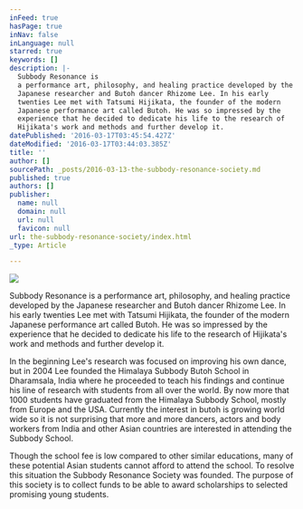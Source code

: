 ```yaml
---
inFeed: true
hasPage: true
inNav: false
inLanguage: null
starred: true
keywords: []
description: |-
  Subbody Resonance is
  a performance art, philosophy, and healing practice developed by the
  Japanese researcher and Butoh dancer Rhizome Lee. In his early
  twenties Lee met with Tatsumi Hijikata, the founder of the modern
  Japanese performance art called Butoh. He was so impressed by the
  experience that he decided to dedicate his life to the research of
  Hijikata's work and methods and further develop it.
datePublished: '2016-03-17T03:45:54.427Z'
dateModified: '2016-03-17T03:44:03.385Z'
title: ''
author: []
sourcePath: _posts/2016-03-13-the-subbody-resonance-society.md
published: true
authors: []
publisher:
  name: null
  domain: null
  url: null
  favicon: null
url: the-subbody-resonance-society/index.html
_type: Article

---
```

![](https://the-grid-user-content.s3-us-west-2.amazonaws.com/7923ffad-2240-4854-b7cf-061c0c878eb9.jpg)

Subbody Resonance is
a performance art, philosophy, and healing practice developed by the
Japanese researcher and Butoh dancer Rhizome Lee. In his early
twenties Lee met with Tatsumi Hijikata, the founder of the modern
Japanese performance art called Butoh. He was so impressed by the
experience that he decided to dedicate his life to the research of
Hijikata's work and methods and further develop it.

In the beginning
Lee's research was focused on improving his own dance, but in 2004
Lee founded the Himalaya Subbody Butoh School in Dharamsala, India
where he proceeded to teach his findings and continue his line of
research with students from all over the world. By now more that 1000
students have graduated from the Himalaya Subbody School, mostly from
Europe and the USA. Currently the
interest in butoh is growing world wide so it is not surprising that
more and more dancers, actors and body workers from India and other
Asian countries are interested in attending the Subbody School. 

Though the school fee is low compared to other similar educations,
many of these potential Asian students cannot afford to attend the
school. To resolve this
situation the Subbody Resonance Society was founded. The purpose of
this society is to collect funds to be able to award scholarships to
selected promising young students.